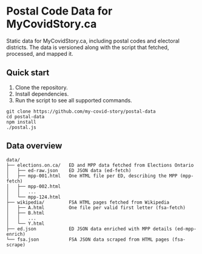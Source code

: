 # Postal Code Data for MyCovidStory.ca

Static data for MyCovidStory.ca, including postal codes and electoral districts.
The data is versioned along with the script that fetched, processed, and mapped it.

## Quick start

1. Clone the repository.
1. Install dependencies.
1. Run the script to see all supported commands.

```
git clone https://github.com/my-covid-story/postal-data
cd postal-data
npm install
./postal.js
```

## Data overview

```
data/
├── elections.on.ca/   ED and MPP data fetched from Elections Ontario
│   ├── ed-raw.json    ED JSON data (ed-fetch)
│   ├── mpp-001.html   One HTML file per ED, describing the MPP (mpp-fetch)
│   ├── mpp-002.html
│   │   ...
│   └── mpp-124.html
├── wikipedia/         FSA HTML pages fetched from Wikipedia
│   ├── A.html         One file per valid first letter (fsa-fetch)
│   ├── B.html
│   │   ...
│   └── Y.html
├── ed.json            ED JSON data enriched with MPP details (ed-mpp-enrich)
└── fsa.json           FSA JSON data scraped from HTML pages (fsa-scrape)
```

